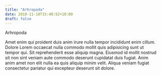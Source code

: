 ```yaml
---
title: "Arhropoda"
date: 2018-11-10T15:40:52+10:00
draft: false
---
```


Arhropoda

Amet enim qui proident duis anim irure nulla tempor incididunt enim cillum. Dolore Lorem occaecat nulla commodo mollit quis adipisicing sunt ut tempor qui. Sit reprehenderit esse aliquip magna. Eiusmod id mollit nostrud sit non sint veniam aute commodo deserunt cupidatat duis fugiat. Anim anim amet non elit nulla ea quis aliquip minim velit. Aliqua veniam fugiat consectetur pariatur qui excepteur deserunt sit dolore.